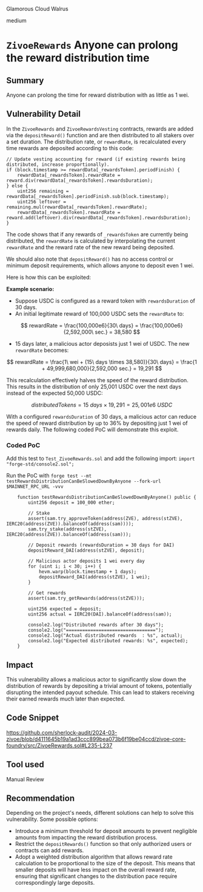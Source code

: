 Glamorous Cloud Walrus

medium

# `ZivoeRewards` Anyone can prolong the reward distribution time

## Summary

Anyone can prolong the time for reward distribution with as little as 1 wei.

## Vulnerability Detail

In the `ZivoeRewards` and `ZivoeRewardsVesting` contracts, rewards are added via the `depositReward()` function and are then distributed to all stakers over a set duration. The distribution rate, or `rewardRate`, is recalculated every time rewards are deposited according to this code:

```sol
// Update vesting accounting for reward (if existing rewards being distributed, increase proportionally).
if (block.timestamp >= rewardData[_rewardsToken].periodFinish) {
	rewardData[_rewardsToken].rewardRate = reward.div(rewardData[_rewardsToken].rewardsDuration);
} else {
	uint256 remaining = rewardData[_rewardsToken].periodFinish.sub(block.timestamp);
	uint256 leftover = remaining.mul(rewardData[_rewardsToken].rewardRate);
	rewardData[_rewardsToken].rewardRate = reward.add(leftover).div(rewardData[_rewardsToken].rewardsDuration);
}
```

The code shows that if any rewards of `_rewardsToken` are currently being distributed, the `rewardRate` is calculated by interpolating the current `rewardRate` and the reward rate of the new reward being deposited.

We should also note that `depositReward()` has no access control or minimum deposit requirements, which allows anyone to deposit even 1 wei.

Here is how this can be exploited:

**Example scenario:**

- Suppose USDC is configured as a reward token with `rewardsDuration` of 30 days.
- An initial legitimate reward of 100,000 USDC sets the `rewardRate` to:

$$
rewardRate = \frac{100,000e6}{30\ days} = \frac{100,000e6}{2,592,000\ sec.} = 38,580
$$

- 15 days later, a malicious actor deposists just 1 wei of USDC. The new `rewardRate` becomes:

$$
rewardRate = \frac{1\ wei + (15\ days \times 38,580)}{30\ days} = \frac{1 + 49,999,680,000}{2,592,000 sec.} = 19,291
$$

This recalculation effectively halves the speed of the reward distribution. This results in the distribution of only 25,001 USDC over the next days instead of the expected 50,000 USDC:

$$
distributedTokens = 15\ days \times 19,291 = 25,001e6\ USDC 
$$

With a configured `rewardsDuration` of 30 days, a malicious actor can reduce the speed of reward distribution by up to 36% by depositing just 1 wei of rewards daily. The following coded PoC will demonstrate 
this exploit.
### Coded PoC

Add this test to `Test_ZivoeRewards.sol` and add the following import: `import "forge-std/console2.sol";`

Run the PoC with `forge test --mt testRewardsDistributionCanBeSlowedDownByAnyone --fork-url $MAINNET_RPC_URL -vvv`

```sol
    function testRewardsDistributionCanBeSlowedDownByAnyone() public {
        uint256 deposit = 100_000 ether;

        // Stake
        assert(sam.try_approveToken(address(ZVE), address(stZVE), IERC20(address(ZVE)).balanceOf(address(sam))));
        sam.try_stake(address(stZVE), IERC20(address(ZVE)).balanceOf(address(sam)));

        // Deposit rewards (rewardsDuration = 30 days for DAI)
        depositReward_DAI(address(stZVE), deposit);

        // Malicious actor deposits 1 wei every day
        for (uint i; i < 30; i++) {
            hevm.warp(block.timestamp + 1 days);
            depositReward_DAI(address(stZVE), 1 wei);
        }

        // Get rewards
        assert(sam.try_getRewards(address(stZVE)));

        uint256 expected = deposit;
        uint256 actual = IERC20(DAI).balanceOf(address(sam));

        console2.log("Distributed rewards after 30 days");
        console2.log("=================================");
        console2.log("Actual distributed rewards  : %s", actual);
        console2.log("Expected distributed rewards: %s", expected);
    }
```

## Impact

This vulnerability allows a malicious actor to significantly slow down the distribution of rewards by depositing a trivial amount of tokens, potentially disrupting the intended payout schedule. This can lead to stakers receiving their earned rewards much later than expected.

## Code Snippet

https://github.com/sherlock-audit/2024-03-zivoe/blob/d4111645b19a1ad3ccc899bea073b6f19be04ccd/zivoe-core-foundry/src/ZivoeRewards.sol#L235-L237

## Tool used

Manual Review

## Recommendation

Depending on the project's needs, different solutions can help to solve this vulnerability. Some possible options:

- Introduce a minimum threshold for deposit amounts to prevent negligible amounts from impacting the reward distribution process.
- Restrict the `depositRewards()` function so that only authorized users or contracts can add rewards.
- Adopt a weighted distribution algorithm that allows reward rate calculation to be proportional to the size of the deposit. This means that smaller deposits will have less impact on the overall reward rate, ensuring that significant changes to the distribution pace require correspondingly large deposits.